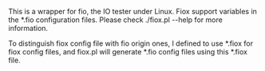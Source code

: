 This is a wrapper for fio, the IO tester under Linux. Fiox support
variables in the \*.fio configuration files. Please check ./fiox.pl --help
for more information.

To distinguish fiox config file with fio origin ones, I defined to use
\*.fiox for fiox config files, and fiox.pl will generate \*.fio config
files using this \*.fiox file. 
